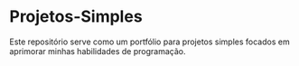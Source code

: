 # Projetos-Simples
Este repositório serve como um portfólio para projetos simples focados em aprimorar minhas habilidades de programação.
